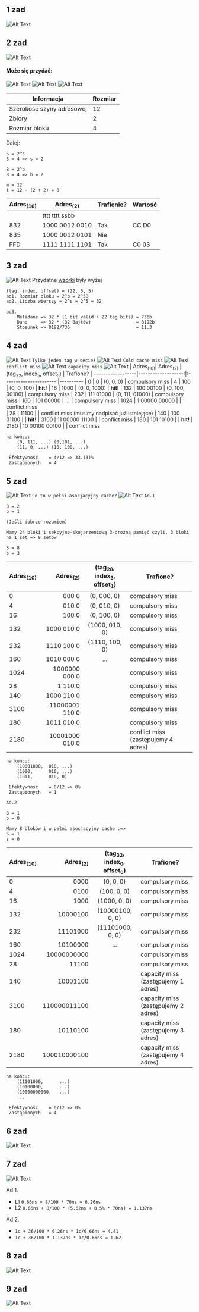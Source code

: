 ## 1 zad
![Alt Text](PNG/1zad.png)
## 2 zad
![Alt Text](PNG/2zad.png)
#### Może się przydać:
<a name = "wzorki"></a>
![Alt Text](PNG/1zadA.png)
![Alt Text](PNG/1zadC.png)
![Alt Text](PNG/1zadB.png)

| Informacja                | Rozmiar
|    -------                | ---
| Szerokość szyny adresowej | 12 
| Zbiory                    | 2  
| Rozmiar bloku             | 4  

Dalej:

```
S = 2^s
S = 4 => s = 2
```
```
B = 2^b
B = 4 => b = 2
```
```
m = 12
t = 12 - (2 + 2) = 8
```

| Adres<sub>(16)</sub> | Adres<sub>(2)</sub> | Trafienie?    | Wartość
| ----  | ----------------- |   ------      | ----
|       | tttt tttt ssbb    |               |
| 832   | 1000 0012 0010    |    Tak        | CC D0
| 835   | 1000 0012 0101    |    Nie        |   
| FFD   | 1111 1111 1101    |    Tak        | C0 03

## 3 zad
![Alt Text](PNG/3zad.png)
Przydatne [wzorki](#wzorki) były wyżej
```
(tag, index, offset) = (22, 5, 5)
ad1. Rozmiar bloku = 2^b = 2^5B
ad2. Liczba wierszy = 2^s = 2^5 = 32
```
```
ad3. 
    Metadane => 32 * (1 bit valid + 22 tag bits) = 736b
    Dane     => 32 * (32 Bajtów)                 = 8192b
    Stosunek => 8192/736                         = 11.3
```

## 4 zad
![Alt Text](PNG/4zad.png)
<a name = "4zadD"></a>
`Tylko jeden tag w secie!`
![Alt Text](PNG/4zadD.png)
`Cold cache miss`
![Alt Text](PNG/4zadA.png)
`conflict miss`
![Alt Text](PNG/4zadB.png)
`capacity miss`
![Alt Text](PNG/4zadC.png)
| Adres<sub>(10)</sub>| Adres<sub>(2)</sub> | (tag<sub>22</sub>, index<sub>5</sub>, offset<sub>5</sub>)  | Trafione? 
| ------------------|-------------------:|:----------------------:|----------
| 0                 | 0                 | (0, 0, 0)                 | compulsory miss
| 4                 | 100               | (0, 0, 100)               | **hit!**
| 16                | 1000              | (0, 0, 1000)              | **hit!**
| 132               | 100 00100         | (0, 100, 00100)           | compulsory miss
| 232               | 111 01000         | (0, 111, 01000)           | compulsory miss
| 160               | 101 00000         | ...                       | compulsory miss
| 1024              | 1 00000 00000     | | conflict miss  
| 28                | 11100             | | conflict miss  (musimy nadpisać już istniejące)
| 140               | 100 01100         | |  **hit!**
| 3100              | 11 00000 11100    | | conflict miss 
| 180               | 101 10100         | | **hit!**
| 2180              | 10 00100 00100    | | conflict miss 

```
na końcu:
    (0, 111, ...) (0,101, ...)
    (11, 0, ...) (10, 100, ...)
```
```
 Efektywność    = 4/12 => 33.(3)%
 Zastąpionych   = 4
```
## 5 zad
![Alt Text](PNG/5zad.png)
`Co to w pełni asocjacyjny cache?`
![Alt Text](PNG/5zadA.png)
`Ad.1`
```
B = 2
b = 1
```
```
(Jeśli dobrze rozumiem)

Mamy 24 bloki i sekcyjno-skojarzeniową 3-drożną pamięć czyli, 3 bloki na 1 set => 8 setów

S = 8
s = 3
```
| Adres<sub>(10)</sub>| Adres<sub>(2)</sub> | (tag<sub>28</sub>, index<sub>3</sub>, offset<sub>1</sub>)  | Trafione? 
| ------------------|------------------:|:----------------------:|----------
| 0                 | 000 0              | (0, 000, 0)                 | compulsory miss
| 4                 | 010 0              | (0, 010, 0)               |  compulsory miss
| 16                | 100 0             | (0, 100, 0)              |  compulsory miss
| 132               | 1000 010 0        | (1000, 010, 0)           | compulsory miss
| 232               | 1110 100 0        | (1110, 100, 0)           | compulsory miss
| 160               | 1010 000 0        | ...                       | compulsory miss
| 1024              | 1000000 000 0     | | compulsory miss
| 28                | 1 110 0           | | compulsory miss
| 140               | 1000 110 0        | | compulsory miss
| 3100              | 11000001 110 0    | | compulsory miss
| 180               | 1011 010 0        | | compulsory miss
| 2180              | 10001000 010 0    | | conflict miss (zastępujemy 4 adres)

```
na końcu:
    (10001000,  010, ...)
    (1000,      010, ...)
    (1011,      010, 0)
```
```
 Efektywność    = 0/12 => 0%
 Zastąpionych   = 1
```

`Ad.2`
```
B = 1
b = 0
```
```
Mamy 8 bloków i w pełni asocjacyjny cache :=>
S = 1
s = 0
```
| Adres<sub>(10)</sub>| Adres<sub>(2)</sub> | (tag<sub>32</sub>, index<sub>0</sub>, offset<sub>0</sub>)  | Trafione? 
| ------------------|------------------:|:----------------------:|----------
| 0                 | 0000              | (0, 0, 0)                 | compulsory miss
| 4                 | 0100              | (100, 0, 0)               |  compulsory miss
| 16                | 1000             | (1000, 0, 0)              |  compulsory miss
| 132               | 10000100        | (10000100, 0, 0)           | compulsory miss
| 232               | 11101000        | (11101000, 0, 0)           | compulsory miss
| 160               | 10100000        | ...                       | compulsory miss
| 1024              | 10000000000     | | compulsory miss
| 28                | 11100           | | compulsory miss
| 140               | 10001100        | | capacity miss (zastępujemy 1 adres)
| 3100              | 110000011100    | | capacity miss (zastępujemy 2 adres)
| 180               | 10110100        | | capacity miss (zastępujemy 3 adres)
| 2180              | 100010000100    | | capacity miss (zastępujemy 4 adres)

```
na końcu:
    (11101000,      ...)
    (10100000,      ...)
    (10000000000,   ...)
    ...
```
```
 Efektywność    = 0/12 => 0%
 Zastąpionych   = 4
```
## 6 zad
![Alt Text](PNG/6zad.png)
## 7 zad
![Alt Text](PNG/7zad.png)

Ad 1.
- L1 `0.66ns + 8/100 * 70ns = 6.26ns`
- L2 `0.66ns + 8/100 * (5.62ns + 0,5% * 70ns) = 1.137ns`

Ad 2.
- `1c + 36/100 * 6.26ns * 1c/0.66ns = 4.41`
- `1c + 36/100 * 1.137ns * 1c/0.66ns = 1.62`

## 8 zad
![Alt Text](PNG/8zad.png)
## 9 zad
![Alt Text](PNG/9zad.png)